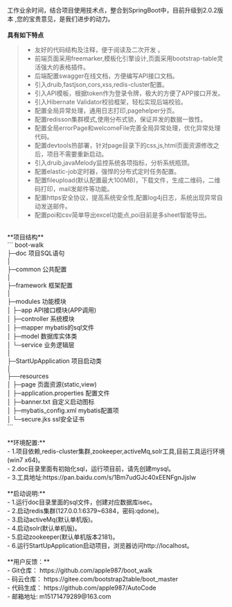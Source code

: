 ﻿工作业余时间，结合项目使用技术点，整合到SpringBoot中，目前升级到2.0.2版本 ,您的宝贵意见，是我们进步的动力。<br>
 <br> 
**具有如下特点**   
> * 友好的代码结构及注释，便于阅读及二次开发 。<br>
> * 前端页面采用freemarker,模板化引擎设计,页面采用bootstrap-table灵活强大的表格插件。<br>
> * 后端配置swagger在线文档，方便编写API接口文档。 <br>
> * 引入druib,fastjson,cors,xss,redis-cluster配置。<br>
> * 引入API模板，根据token作为登录令牌，极大的方便了APP接口开发。<br>
> * 引入Hibernate Validator校验框架，轻松实现后端校验。<br>
> * 配置全局异常处理，通用日志打印,pagehelper分页。<br>
> * 配置redisson集群模式,使用分布式锁，保证并发的数据一致性。<br>
> * 配置全局errorPage和welcomeFile完善全局异常处理，优化异常处理代码。<br>
> * 配置devtools热部署，针对page目录下的css,js,html页面资源修改之后，项目不需要重新启动。<br>
> * 引入druib,javaMelody监控系统各项指标，分析系统瓶颈。<br>
> * 配置elastic-job定时器，强悍的分布式定时任务配置。<br>
> * 配置fileupload(默认配置最大100MB)，下载文件，生成二维码，二维码打印，mail发邮件等功能。<br>
> * 配置https安全协议，提高系统安全性,配置log4j日志，系统出现异常自动发送邮件。<br>
> * 配置poi和csv简单导出excel功能点,poi目前是多sheet智能导出。<br>
 <br> 
**项目结构** <br>
```
boot-walk<br>
├─doc  项目SQL语句<br>
│ <br>
├─common 公共配置<br>
│ <br>
├─framework 框架配置<br>
│ <br>
├─modules 功能模块<br>
│  ├─app API接口模块(APP调用)<br>
│  ├─controller 系统模块<br>
│  ├─mapper  mybatis的sql文件<br>
│  ├─model   数据库实体类<br>
│  └─service 业务逻辑层<br>
│ <br>
├─StartUpApplication 项目启动类<br>
│  <br>
├──resources <br>
│  ├─page 页面资源(static,view)<br>
│  ├─application.properties 配置文件<br>
│  ├─banner.txt  自定义启动图标<br>
│  ├─mybatis_config.xml mybatis配置项<br>
│  └─secure.jks  ssl安全证书<br>
```
<br> 
<br> 
 **环境配置:**<br>
- 1.项目依赖,redis-cluster集群,zookeeper,activeMq,solr工具,目前工具运行环境(win7 x64)。<br>
- 2.doc目录里面有初始化sql，运行项目前，请先创建mysql。<br>
- 3.工具地址:https://pan.baidu.com/s/1Bm7udGJc40xEENFgnJjsIw
<br> 
<br> 	 
 **启动说明:**<br>
- 1.运行doc目录里面的sql文件，创建对应数据库isec。<br>
- 2.启动redis集群(127.0.0.1:6379~6384，密码:qdone)。<br>
- 3.启动activeMq(默认单机版)。<br>
- 4.启动solr(默认单机版)。<br>
- 5.启动zookeeper(默认单机版本2181)。<br>
- 6.运行StartUpApplication启动项目，浏览器访问http://localhost。<br>
 <br> 	
 **用户反馈：**<br>
- Git仓库： https://github.com/apple987/boot_walk <br>
- 码云仓库： https://gitee.com/bootstrap2table/boot_master<br>
- 代码生成： https://github.com/apple987/AutoCode<br>
- 邮箱地址:  m15171479289@163.com <br>
		
		

        
